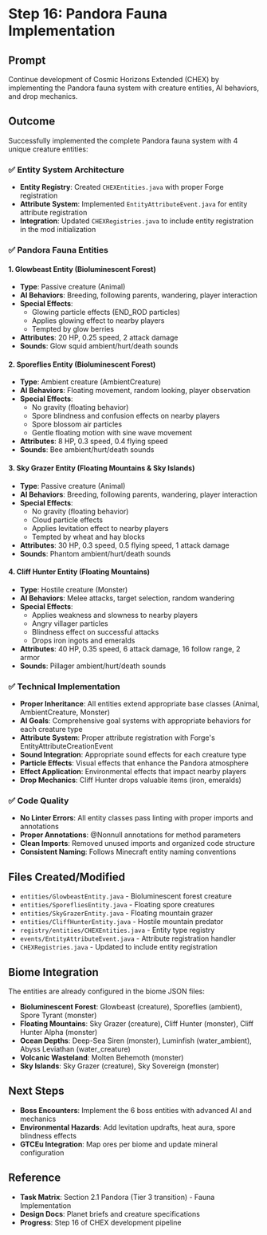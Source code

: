 # Step 16: Pandora Fauna Implementation

## Prompt

Continue development of Cosmic Horizons Extended (CHEX) by implementing the Pandora fauna system with creature entities, AI behaviors, and drop mechanics.

## Outcome

Successfully implemented the complete Pandora fauna system with 4 unique creature entities:

### ✅ **Entity System Architecture**

- **Entity Registry**: Created `CHEXEntities.java` with proper Forge registration
- **Attribute System**: Implemented `EntityAttributeEvent.java` for entity attribute registration
- **Integration**: Updated `CHEXRegistries.java` to include entity registration in the mod initialization

### ✅ **Pandora Fauna Entities**

#### **1. Glowbeast Entity** (Bioluminescent Forest)

- **Type**: Passive creature (Animal)
- **AI Behaviors**: Breeding, following parents, wandering, player interaction
- **Special Effects**:
  - Glowing particle effects (END_ROD particles)
  - Applies glowing effect to nearby players
  - Tempted by glow berries
- **Attributes**: 20 HP, 0.25 speed, 2 attack damage
- **Sounds**: Glow squid ambient/hurt/death sounds

#### **2. Sporeflies Entity** (Bioluminescent Forest)

- **Type**: Ambient creature (AmbientCreature)
- **AI Behaviors**: Floating movement, random looking, player observation
- **Special Effects**:
  - No gravity (floating behavior)
  - Spore blindness and confusion effects on nearby players
  - Spore blossom air particles
  - Gentle floating motion with sine wave movement
- **Attributes**: 8 HP, 0.3 speed, 0.4 flying speed
- **Sounds**: Bee ambient/hurt/death sounds

#### **3. Sky Grazer Entity** (Floating Mountains & Sky Islands)

- **Type**: Passive creature (Animal)
- **AI Behaviors**: Breeding, following parents, wandering, player interaction
- **Special Effects**:
  - No gravity (floating behavior)
  - Cloud particle effects
  - Applies levitation effect to nearby players
  - Tempted by wheat and hay blocks
- **Attributes**: 30 HP, 0.3 speed, 0.5 flying speed, 1 attack damage
- **Sounds**: Phantom ambient/hurt/death sounds

#### **4. Cliff Hunter Entity** (Floating Mountains)

- **Type**: Hostile creature (Monster)
- **AI Behaviors**: Melee attacks, target selection, random wandering
- **Special Effects**:
  - Applies weakness and slowness to nearby players
  - Angry villager particles
  - Blindness effect on successful attacks
  - Drops iron ingots and emeralds
- **Attributes**: 40 HP, 0.35 speed, 6 attack damage, 16 follow range, 2 armor
- **Sounds**: Pillager ambient/hurt/death sounds

### ✅ **Technical Implementation**

- **Proper Inheritance**: All entities extend appropriate base classes (Animal, AmbientCreature, Monster)
- **AI Goals**: Comprehensive goal systems with appropriate behaviors for each creature type
- **Attribute System**: Proper attribute registration with Forge's EntityAttributeCreationEvent
- **Sound Integration**: Appropriate sound effects for each creature type
- **Particle Effects**: Visual effects that enhance the Pandora atmosphere
- **Effect Application**: Environmental effects that impact nearby players
- **Drop Mechanics**: Cliff Hunter drops valuable items (iron, emeralds)

### ✅ **Code Quality**

- **No Linter Errors**: All entity classes pass linting with proper imports and annotations
- **Proper Annotations**: @Nonnull annotations for method parameters
- **Clean Imports**: Removed unused imports and organized code structure
- **Consistent Naming**: Follows Minecraft entity naming conventions

## Files Created/Modified

- `entities/GlowbeastEntity.java` - Bioluminescent forest creature
- `entities/SporefliesEntity.java` - Floating spore creatures
- `entities/SkyGrazerEntity.java` - Floating mountain grazer
- `entities/CliffHunterEntity.java` - Hostile mountain predator
- `registry/entities/CHEXEntities.java` - Entity type registry
- `events/EntityAttributeEvent.java` - Attribute registration handler
- `CHEXRegistries.java` - Updated to include entity registration

## Biome Integration

The entities are already configured in the biome JSON files:

- **Bioluminescent Forest**: Glowbeast (creature), Sporeflies (ambient), Spore Tyrant (monster)
- **Floating Mountains**: Sky Grazer (creature), Cliff Hunter (monster), Cliff Hunter Alpha (monster)
- **Ocean Depths**: Deep-Sea Siren (monster), Luminfish (water_ambient), Abyss Leviathan (water_creature)
- **Volcanic Wasteland**: Molten Behemoth (monster)
- **Sky Islands**: Sky Grazer (creature), Sky Sovereign (monster)

## Next Steps

- **Boss Encounters**: Implement the 6 boss entities with advanced AI and mechanics
- **Environmental Hazards**: Add levitation updrafts, heat aura, spore blindness effects
- **GTCEu Integration**: Map ores per biome and update mineral configuration

## Reference

- **Task Matrix**: Section 2.1 Pandora (Tier 3 transition) - Fauna Implementation
- **Design Docs**: Planet briefs and creature specifications
- **Progress**: Step 16 of CHEX development pipeline
